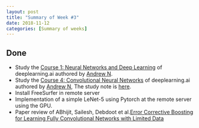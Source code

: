 ```yaml
---
layout: post
title: "Summary of Week #3"
date: 2018-11-12
categories: [Summary of weeks]
---
```


## Done
* Study the [Course 1: Neural Networks and Deep Learning](https://www.coursera.org/learn/neural-networks-deep-learning?specialization=deep-learning) of deeplearning.ai authored by [Andrew N](https://www.andrewng.org/).
* Study the [Course 4: Convolutional Neural Networks](https://www.coursera.org/learn/convolutional-neural-networks?specialization=deep-learning) of deeplearning.ai authored by [Andrew N](https://www.andrewng.org/), The study note is [here](https://xysong1201.github.io/study%20notes/2018/11/12/study-note-2/).
* Install FreeSurfer in remote server
* Implementation of a simple LeNet-5 using Pytorch at the remote server using the GPU.
* Paper review of ABhijit, Sailesh, Debdoot et al.[Error Corrective Boosting for Learning Fully Convolutional Networks with Limited Data](https://arxiv.org/abs/1705.00938)
